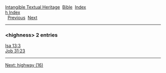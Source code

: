 [Intangible Textual Heritage](../../index)  [Bible](../index) 
[Index](index)   
[h Index](_h_)  
  [Previous](c05462)  [Next](c05464) 

------------------------------------------------------------------------

### &lt;highness&gt; 2 entries

[Isa 13:3](../kjv/isa013.htm#003)  
[Job 31:23](../kjv/job031.htm#023)  

------------------------------------------------------------------------

[Next: highway (16)](c05464)

